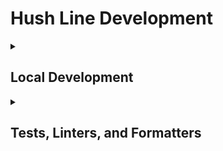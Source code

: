 # Hush Line Development

<details>
    <summary><h2>Local Development</h2></summary>

This guide preps your machine to run Hush Line locally using the included `Makefile`.

## Mac

| Tested Platform | OS Version | Browser | Status | Date | Notes |
|-|-|-|-|-|-|
| Macbook M2 | OSX 13.2.1 | Firefox 124.0.2 | ✅ | Apr. 2024 | |
| Macbook M1 | OSX 14.4.1 | Firefox 124.0.2 | ✅ | Apr. 2024 | |
| Macbook M1 | OSX 14.4.1 | Safari 17.4.1 | ☑️ | Apr. 2024 | App starts but a CSRF token mismatch blocks registration. |

### Install Packages
1. `/bin/bash -c "$(curl -fsSL https://raw.githubusercontent.com/Homebrew/install/HEAD/install.sh)"`
2. `eval "$(/opt/homebrew/bin/brew shellenv)"`
3. `brew install python git git-lfs redis rust poetry`

### Clone the Repo
4. `git clone https://github.com/scidsg/hushline.git`
5. `cd hushline`
6. `/opt/homebrew/bin/python3 -m venv venv`
7. `source venv/bin/activate`
8. `poetry install`
9. `source env.sh`
10. `sudo lsof -ti:5000 | xargs kill -9` _Optional_
11. `poetry run flask db upgrade` _Optional_
12. `poetry run make init-db run`

## Windows

| Tested Platform | Date |
|-|-|
|  |  |

## Linux

| Tested Platform | Date |
|-|-|
|  |  |

</details>


<details>
    <summary><h2>Tests, Linters, and Formatters</h2></summary>

## Testing Changes

1. Check for formatting or other issues using `poetry run pre-commit run --all-files --verbose`.

    The expected output looks like this:

    ```
    (venv) glennsorrentino@m1 hushline % poetry run pre-commit run --all-files --verbose
    trim trailing whitespace.................................................Passed
    - hook id: trailing-whitespace
    - duration: 0.06s
    fix end of files.........................................................Passed
    - hook id: end-of-file-fixer
    - duration: 0.05s
    check yaml...............................................................Passed
    - hook id: check-yaml
    - duration: 0.04s
    check for added large files..............................................Passed
    - hook id: check-added-large-files
    - duration: 0.08s
    black....................................................................Passed
    - hook id: black
    - duration: 0.23s

    All done! ✨ 🍰 ✨
    20 files left unchanged.

    isort....................................................................Passed
    - hook id: isort
    - duration: 0.09s
    flake8...................................................................Passed
    - hook id: flake8
    - duration: 0.3s
    mypy.....................................................................Passed
    - hook id: mypy
    - duration: 0.2s

    Success: no issues found in 20 source files

    (venv) glennsorrentino@m1 hushline %
    ```

2. After writing new unit tests for your code, run `poetry run make test`.

    The expected output shold look like this:

    ```
    (venv) glennsorrentino@m1 hushline % poetry run make test
    ======================================== test session starts ========================================
    platform darwin -- Python 3.12.2, pytest-8.1.1, pluggy-1.5.0 -- /Users/glennsorrentino/Nextcloud/Git/hushline/venv/bin/python
    cachedir: .pytest_cache
    rootdir: /Users/glennsorrentino/Nextcloud/Git/hushline
    configfile: pyproject.toml
    plugins: mock-3.14.0
    collected 14 items

    tests/test_registration_and_login.py::test_user_registration_with_invite_code_disabled PASSED [  7%]
    tests/test_registration_and_login.py::test_user_registration_with_invite_code_enabled PASSED  [ 14%]
    tests/test_registration_and_login.py::test_register_page_loads PASSED                         [ 21%]
    tests/test_registration_and_login.py::test_login_link PASSED                                  [ 28%]
    tests/test_registration_and_login.py::test_registration_link PASSED                           [ 35%]
    tests/test_registration_and_login.py::test_user_login_after_registration PASSED               [ 42%]
    tests/test_settings.py::test_settings_page_loads PASSED                                       [ 50%]
    tests/test_settings.py::test_change_display_name PASSED                                       [ 57%]
    tests/test_settings.py::test_change_username PASSED                                           [ 64%]
    tests/test_settings.py::test_add_pgp_key PASSED                                               [ 71%]
    tests/test_settings.py::test_add_invalid_pgp_key PASSED                                       [ 78%]
    tests/test_settings.py::test_update_smtp_settings PASSED                                      [ 85%]
    tests/test_submit_message.py::test_submit_message_page_loads PASSED                           [ 92%]
    tests/test_submit_message.py::test_submit_message PASSED                                      [100%]

    ======================================== 14 passed in 5.55s =========================================
    (venv) glennsorrentino@m1 hushline %
    ```
</details>
